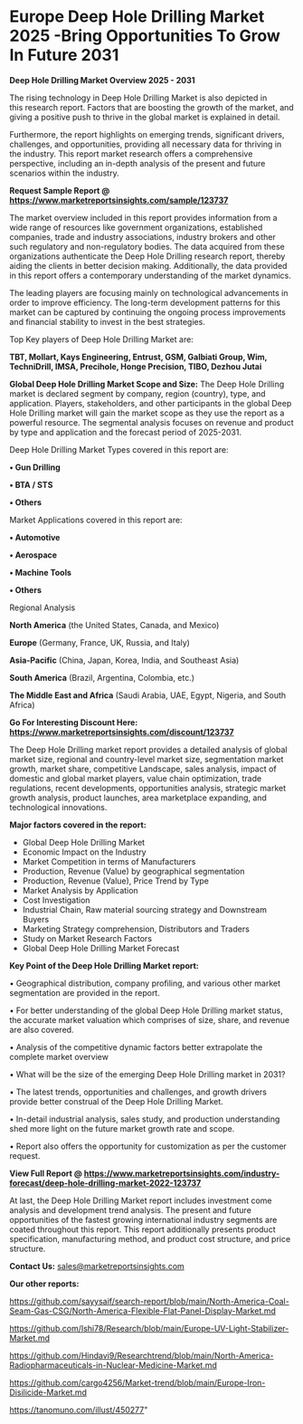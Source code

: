 # Europe Deep Hole Drilling Market 2025 -Bring Opportunities To Grow In Future 2031

<Strong> Deep Hole Drilling Market Overview 2025 - 2031</strong>

The rising technology in Deep Hole Drilling Market is also depicted in this research report. Factors that are boosting the growth of the market, and giving a positive push to thrive in the global market is explained in detail.

Furthermore, the report highlights on emerging trends, significant drivers, challenges, and opportunities, providing all necessary data for thriving in the industry. This report market research offers a comprehensive perspective, including an in-depth analysis of the present and future scenarios within the industry.

<strong>Request Sample Report @ <a href=https://www.marketreportsinsights.com/sample/123737>https://www.marketreportsinsights.com/sample/123737</a></strong>

The market overview included in this report provides information from a wide range of resources like government organizations, established companies, trade and industry associations, industry brokers and other such regulatory and non-regulatory bodies. The data acquired from these organizations authenticate the Deep Hole Drilling research report, thereby aiding the clients in better decision making. Additionally, the data provided in this report offers a contemporary understanding of the market dynamics.

The leading players are focusing mainly on technological advancements in order to improve efficiency. The long-term development patterns for this market can be captured by continuing the ongoing process improvements and financial stability to invest in the best strategies.

Top Key players of Deep Hole Drilling Market are:

<strong>TBT, Mollart, Kays Engineering, Entrust, GSM, Galbiati Group, Wim, TechniDrill, IMSA, Precihole, Honge Precision, TIBO, Dezhou Jutai</strong>

<strong><b>Global Deep Hole Drilling Market Scope and Size:</b></strong>
The Deep Hole Drilling market is declared segment by company, region (country), type, and application. Players, stakeholders, and other participants in the global Deep Hole Drilling market will gain the market scope as they use the report as a powerful resource. The segmental analysis focuses on revenue and product by type and application and the forecast period of 2025-2031.

Deep Hole Drilling Market Types covered in this report are:

<strong>• Gun Drilling

• BTA / STS

• Others</strong>

Market Applications covered in this report are:

<strong>• Automotive

• Aerospace

• Machine Tools

• Others</strong> 

Regional Analysis

<strong>North America</strong> (the United States, Canada, and Mexico)

<strong>Europe</strong> (Germany, France, UK, Russia, and Italy)

<strong>Asia-Pacific</strong> (China, Japan, Korea, India, and Southeast Asia)

<strong>South America</strong> (Brazil, Argentina, Colombia, etc.)

<strong>The Middle East and Africa</strong> (Saudi Arabia, UAE, Egypt, Nigeria, and South Africa)

<strong>Go For Interesting Discount Here: <a href=https://www.marketreportsinsights.com/discount/123737>https://www.marketreportsinsights.com/discount/123737</a></strong>

The Deep Hole Drilling market report provides a detailed analysis of global market size, regional and country-level market size, segmentation market growth, market share, competitive Landscape, sales analysis, impact of domestic and global market players, value chain optimization, trade regulations, recent developments, opportunities analysis, strategic market growth analysis, product launches, area marketplace expanding, and technological innovations.

<strong><b>Major factors covered in the report:</b></strong>
<ul>
  <li>Global Deep Hole Drilling Market </li>
  <li>Economic Impact on the Industry</li>
  <li>Market Competition in terms of Manufacturers</li>
  <li>Production, Revenue (Value) by geographical segmentation</li>
  <li>Production, Revenue (Value), Price Trend by Type</li>
  <li>Market Analysis by Application</li>
  <li>Cost Investigation</li>
  <li>Industrial Chain, Raw material sourcing strategy and Downstream Buyers</li>
  <li>Marketing Strategy comprehension, Distributors and Traders</li>
  <li>Study on Market Research Factors</li>
  <li>Global Deep Hole Drilling Market Forecast</li>
</ul>

<strong><b>Key Point of the Deep Hole Drilling Market report:</b></strong>

• Geographical distribution, company profiling, and various other market segmentation are provided in the report.

• For better understanding of the global Deep Hole Drilling market status, the accurate market valuation which comprises of size, share, and revenue are also covered.

• Analysis of the competitive dynamic factors better extrapolate the complete market overview

• What will be the size of the emerging Deep Hole Drilling market in 2031?

• The latest trends, opportunities and challenges, and growth drivers provide better construal of the Deep Hole Drilling Market.

• In-detail industrial analysis, sales study, and production understanding shed more light on the future market growth rate and scope.

• Report also offers the opportunity for customization as per the customer request.

<strong><b>View Full Report @ <a href=https://www.marketreportsinsights.com/industry-forecast/deep-hole-drilling-market-2022-123737>https://www.marketreportsinsights.com/industry-forecast/deep-hole-drilling-market-2022-123737</a></b></strong>


At last, the Deep Hole Drilling Market report includes investment come analysis and development trend analysis. The present and future opportunities of the fastest growing international industry segments are coated throughout this report. This report additionally presents product specification, manufacturing method, and product cost structure, and price structure.

<strong>Contact Us:</strong>
sales@marketreportsinsights.com

<strong>Our other reports:</strong>

<a href=https://github.com/sayysaif/search-report/blob/main/North-America-Coal-Seam-Gas-CSG/North-America-Flexible-Flat-Panel-Display-Market.md>https://github.com/sayysaif/search-report/blob/main/North-America-Coal-Seam-Gas-CSG/North-America-Flexible-Flat-Panel-Display-Market.md</a>

<a href=https://github.com/Ishi78/Research/blob/main/Europe-UV-Light-Stabilizer-Market.md>https://github.com/Ishi78/Research/blob/main/Europe-UV-Light-Stabilizer-Market.md</a>

<a href=https://github.com/Hindavi9/Researchtrend/blob/main/North-America-Radiopharmaceuticals-in-Nuclear-Medicine-Market.md>https://github.com/Hindavi9/Researchtrend/blob/main/North-America-Radiopharmaceuticals-in-Nuclear-Medicine-Market.md</a>

<a href=https://github.com/cargo4256/Market-trend/blob/main/Europe-Iron-Disilicide-Market.md>https://github.com/cargo4256/Market-trend/blob/main/Europe-Iron-Disilicide-Market.md</a>

<a href=https://tanomuno.com/illust/450277>https://tanomuno.com/illust/450277</a>"
